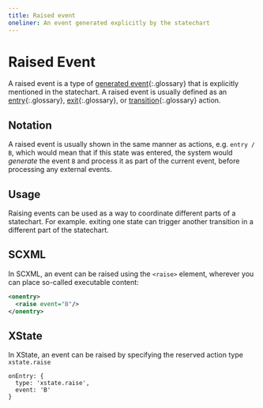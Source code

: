 ```yaml
---
title: Raised event
oneliner: An event generated explicitly by the statechart
---
```


# Raised Event

A raised event is a type of [generated event](generated-event.html){:.glossary} that is explicitly mentioned in the statechart.  A raised event is usually defined as an [entry](enter.html){:.glossary}, [exit](exit.html){:.glossary}, or [transition](transition.html){:.glossary} action.

## Notation

A raised event is usually shown in the same manner as actions, e.g. `entry / B`, which would mean that if this state was entered, the system would _generate_ the event `B` and process it as part of the current event, before processing any external events.

## Usage

Raising events can be used as a way to coordinate different parts of a statechart.  For example. exiting one state can trigger another transition in a different part of the statechart.

## SCXML

In SCXML, an event can be raised using the `<raise>` element, wherever you can place so-called executable content:

```xml
<onentry>
  <raise event="B"/>
</onentry>
```

## XState

In XState, an event can be raised by specifying the reserved action type `xstate.raise`

```
onEntry: {
  type: 'xstate.raise',
  event: 'B'
}
```
